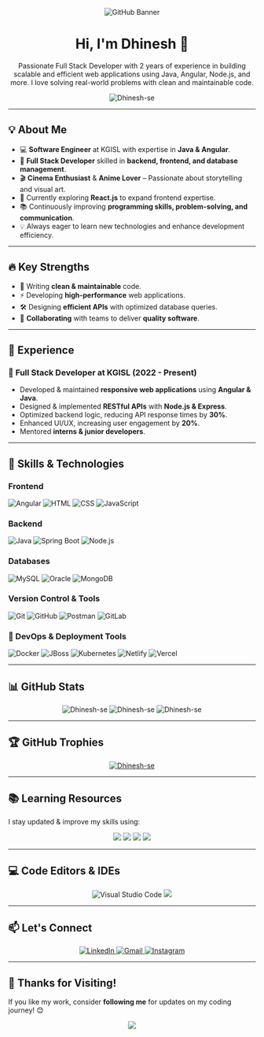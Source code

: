 <!-- GitHub Profile Banner -->
<p align="center">
  <img src="https://git-profile-readme-banner.vercel.app/api/python?username=Dhinesh-se&txt=Full%20Stack%20Developer%20|%20Software%20Engineer" alt="GitHub Banner">
</p>

<h1 align="center">Hi, I'm Dhinesh 👋</h1>

<p align="center">
  Passionate Full Stack Developer with 2 years of experience in building scalable and efficient web applications using Java, Angular, Node.js, and more.
  I love solving real-world problems with clean and maintainable code.
</p>

<p align="center">
  <img src="https://komarev.com/ghpvc/?username=Dhinesh-se&label=Profile%20views&color=0e75b6&style=flat" alt="Dhinesh-se" />
</p>

---

## 💡 **About Me**
- 💻 **Software Engineer** at KGISL with expertise in **Java & Angular**.  
- 🚀 **Full Stack Developer** skilled in **backend, frontend, and database management**.  
- 🎬 **Cinema Enthusiast** & **Anime Lover** – Passionate about storytelling and visual art.  
- 🏐 Currently exploring **React.js** to expand frontend expertise.  
- 📚 Continuously improving **programming skills, problem-solving, and communication**.  
- 💡 Always eager to learn new technologies and enhance development efficiency.
  
---

## 🔥 **Key Strengths**
- 🧹 Writing **clean & maintainable** code.
- ⚡ Developing **high-performance** web applications.
- 🛠️ Designing **efficient APIs** with optimized database queries.
- 🤝 **Collaborating** with teams to deliver **quality software**.

---

## 💼 **Experience**
### 🚀 **Full Stack Developer** at **KGISL** (2022 - Present)
- Developed & maintained **responsive web applications** using **Angular & Java**.
- Designed & implemented **RESTful APIs** with **Node.js & Express**.
- Optimized backend logic, reducing API response times by **30%**.
- Enhanced UI/UX, increasing user engagement by **20%**.
- Mentored **interns & junior developers**.

---

## 🔧 **Skills & Technologies**
### **Frontend**  
![Angular](https://img.shields.io/badge/Angular-red?style=for-the-badge&logo=angular&logoColor=white)
![HTML](https://img.shields.io/badge/HTML-orange?style=for-the-badge&logo=html5&logoColor=white)
![CSS](https://img.shields.io/badge/CSS-blue?style=for-the-badge&logo=css3&logoColor=white)
![JavaScript](https://img.shields.io/badge/JavaScript-yellow?style=for-the-badge&logo=javascript&logoColor=black)

### **Backend**  
![Java](https://img.shields.io/badge/Java-red?style=for-the-badge&logo=java&logoColor=white)
![Spring Boot](https://img.shields.io/badge/Spring%20Boot-6DB33F?style=for-the-badge&logo=spring-boot&logoColor=white)
![Node.js](https://img.shields.io/badge/Node.js-green?style=for-the-badge&logo=node.js&logoColor=white)


### **Databases**  
![MySQL](https://img.shields.io/badge/MySQL-blue?style=for-the-badge&logo=mysql&logoColor=white)
![Oracle](https://img.shields.io/badge/Oracle-red?style=for-the-badge&logo=oracle&logoColor=white)
![MongoDB](https://img.shields.io/badge/MongoDB-green?style=for-the-badge&logo=mongodb&logoColor=white)

### **Version Control & Tools**  
![Git](https://img.shields.io/badge/Git-black?style=for-the-badge&logo=git&logoColor=white)
![GitHub](https://img.shields.io/badge/GitHub-black?style=for-the-badge&logo=github&logoColor=white)
![Postman](https://img.shields.io/badge/Postman-orange?style=for-the-badge&logo=postman&logoColor=white)
![GitLab](https://img.shields.io/badge/GitLab-FCA121?style=for-the-badge&logo=gitlab&logoColor=white)

### 🚀 DevOps & Deployment Tools
![Docker](https://img.shields.io/badge/Docker-2496ED?style=for-the-badge&logo=docker&logoColor=white)
![JBoss](https://img.shields.io/badge/JBoss-E40020?style=for-the-badge&logo=jboss&logoColor=white)
![Kubernetes](https://img.shields.io/badge/Kubernetes-326CE5?style=for-the-badge&logo=kubernetes&logoColor=white)
![Netlify](https://img.shields.io/badge/Netlify-00C7B7?style=for-the-badge&logo=netlify&logoColor=white)
![Vercel](https://img.shields.io/badge/Vercel-000000?style=for-the-badge&logo=vercel&logoColor=white)

---

## 📊 **GitHub Stats**
<p align="center">
  <img src="https://github-readme-stats.vercel.app/api?username=Dhinesh-se&show_icons=true&locale=en&theme=radical" alt="Dhinesh-se" />
  <img src="https://github-readme-streak-stats.herokuapp.com/?user=Dhinesh-se&theme=radical" alt="Dhinesh-se" />
  <img src="https://github-readme-stats.vercel.app/api/top-langs?username=Dhinesh-se&show_icons=true&locale=en&layout=compact" alt="Dhinesh-se" />
</p>

---

## 🏆 **GitHub Trophies**
<p align="center">
  <a href="https://github.com/ryo-ma/github-profile-trophy">
    <img src="https://github-profile-trophy.vercel.app/?username=Dhinesh-se&theme=radical" alt="Dhinesh-se" />
  </a>
</p>

---

## 📚 **Learning Resources**
I stay updated & improve my skills using:
<p align="center">
  <img src="https://img.shields.io/badge/-Stackoverflow-FE7A16?style=for-the-badge&logo=stack-overflow&logoColor=white" />
  <img src="https://img.shields.io/badge/Freecodecamp-%23123.svg?&style=for-the-badge&logo=freecodecamp&logoColor=green" />
  <img src="https://img.shields.io/badge/Udemy-A435F0?style=for-the-badge&logo=Udemy&logoColor=white" />
  <img src="https://img.shields.io/badge/GeeksforGeeks-gray?style=for-the-badge&logo=geeksforgeeks&logoColor=35914c" />
</p>

---

## 💻 **Code Editors & IDEs**
<p align="center">
  <img src="https://img.shields.io/badge/VS%20Code-0078d7.svg?style=for-the-badge&logo=visual-studio-code&logoColor=white" title="Visual Studio Code" alt="Visual Studio Code" />
  <img src="https://img.shields.io/badge/eclipse-marketplace?style=for-the-badge&logo=eclipse-marketplace" />
</p>

---

## 📫 **Let's Connect**
<p align="center">
  <a href="https://www.linkedin.com/in/dhineshse">
    <img src="https://img.shields.io/badge/LinkedIn-0077B5?style=for-the-badge&logo=linkedin&logoColor=white" title="LinkedIn" alt="LinkedIn"/>
  </a>
  <a href="mailto:elavarasivel1976@gmail.com">
    <img src="https://img.shields.io/badge/Gmail-D14836?style=for-the-badge&logo=gmail&logoColor=white" title="Gmail" alt="Gmail"/>
  </a>
  <a href="https://www.instagram.com/dnesh_vd">
    <img src="https://img.shields.io/badge/Instagram-E4405F?style=for-the-badge&logo=instagram&logoColor=white" title="Instagram" alt="Instagram"/>
  </a>
</p>

---

## 🙏 **Thanks for Visiting!**
If you like my work, consider **following me** for updates on my coding journey! 😊  

<p align="center">
  <img src="https://img.shields.io/github/followers/Dhinesh-se?logo=github&style=for-the-badge&color=0891b2&labelColor=1c1917" />
</p>

